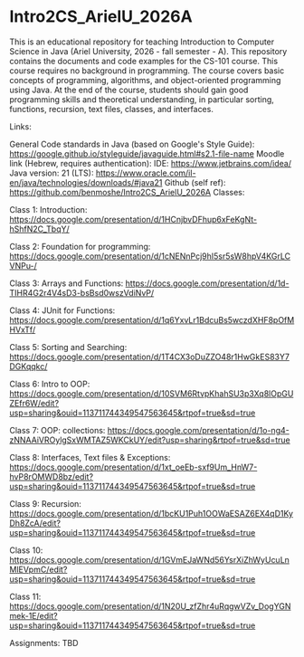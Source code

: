 # Intro2CS_ArielU_2026A
This is an educational repository for teaching Introduction to Computer Science in Java (Ariel University, 2026 - fall semester - A). This repository contains the documents and code examples for the CS-101 course. This course requires no background in programming. The course covers basic concepts of programming, algorithms, and object-oriented programming using Java. At the end of the course, students should gain good programming skills and theoretical understanding, in particular sorting, functions, recursion, text files, classes, and interfaces.

Links:

General Code standards in Java (based on Google's Style Guide): https://google.github.io/styleguide/javaguide.html#s2.1-file-name
Moodle link (Hebrew, requires authentication):
IDE: https://www.jetbrains.com/idea/
Java version: 21 (LTS): https://www.oracle.com/il-en/java/technologies/downloads/#java21
Github (self ref): https://github.com/benmoshe/Intro2CS_ArielU_2026A
Classes:

Class 1: Introduction: https://docs.google.com/presentation/d/1HCnjbvDFhup6xFeKgNt-hShfN2C_TbqY/

Class 2: Foundation for programming: https://docs.google.com/presentation/d/1cNENnPcj9hI5sr5sW8hpV4KGrLCVNPu-/

Class 3: Arrays and Functions: https://docs.google.com/presentation/d/1d-TIHR4G2r4V4sD3-bsBsd0wszVdiNvP/

Class 4: JUnit for Functions: https://docs.google.com/presentation/d/1q6YxvLr1BdcuBs5wczdXHF8pOfMHVxTf/

Class 5: Sorting and Searching: https://docs.google.com/presentation/d/1T4CX3oDuZZO48r1HwGkES83Y7DGKqqkc/

Class 6: Intro to OOP: https://docs.google.com/presentation/d/10SVM6RtvpKhahSU3p3Xq8lOpGUZEfr6W/edit?usp=sharing&ouid=113711744349547563645&rtpof=true&sd=true

Class 7: OOP: collections: https://docs.google.com/presentation/d/1o-ng4-zNNAAiVROylgSxWMTAZ5WKCkUY/edit?usp=sharing&rtpof=true&sd=true

Class 8: Interfaces, Text files & Exceptions: https://docs.google.com/presentation/d/1xt_oeEb-sxf9Um_HnW7-hvP8rOMWD8bz/edit?usp=sharing&ouid=113711744349547563645&rtpof=true&sd=true

Class 9: Recursion: https://docs.google.com/presentation/d/1bcKU1Puh1OOWaESAZ6EX4qD1KyDh8ZcA/edit?usp=sharing&ouid=113711744349547563645&rtpof=true&sd=true

Class 10: https://docs.google.com/presentation/d/1GVmEJaWNd56YsrXiZhWyUcuLnMlEVpmC/edit?usp=sharing&ouid=113711744349547563645&rtpof=true&sd=true

Class 11: https://docs.google.com/presentation/d/1N20U_zfZhr4uRqgwVZv_DogYGNmek-1E/edit?usp=sharing&ouid=113711744349547563645&rtpof=true&sd=true

Assignments:
TBD

